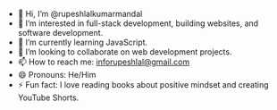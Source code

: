 - 👋 Hi, I’m @rupeshlalkumarmandal
- 👀 I’m interested in full-stack development, building websites, and software development.
- 🌱 I’m currently learning JavaScript.
- 💞️ I’m looking to collaborate on web development projects.
- 📫 How to reach me: inforupeshlal@gmail.com
- 😄 Pronouns: He/Him
- ⚡ Fun fact: I love reading books about positive mindset and creating YouTube Shorts.

<!---
rupeshlalkumarmandal/rupeshlalkumarmandal is a ✨ special ✨ repository because its `README.md` (this file) appears on your GitHub profile.
You can click the Preview link to take a look at your changes.
--->
